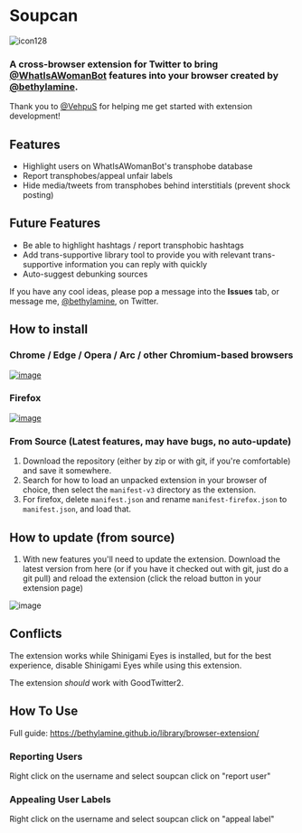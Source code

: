 # Soupcan

![icon128](https://user-images.githubusercontent.com/130214958/235278689-2c66607f-2665-48da-b668-915c23296418.png)

### A cross-browser extension for Twitter to bring [@WhatIsAWomanBot](https://twitter.com/WhatIsAWomanBot) features into your browser created by [@bethylamine](https://twitter.com/bethylamine).

Thank you to [@VehpuS](https://twitter.com/VehpuS) for helping me get started with extension development!

## Features

* Highlight users on WhatIsAWomanBot's transphobe database
* Report transphobes/appeal unfair labels
* Hide media/tweets from transphobes behind interstitials (prevent shock posting)

## Future Features

* Be able to highlight hashtags / report transphobic hashtags
* Add trans-supportive library tool to provide you with relevant trans-supportive information you can reply with quickly
* Auto-suggest debunking sources

If you have any cool ideas, please pop a message into the **Issues** tab, or message me, [@bethylamine](https://twitter.com/bethylamine), on Twitter.

## How to install

### Chrome / Edge / Opera / Arc / other Chromium-based browsers
[![image](https://storage.googleapis.com/web-dev-uploads/image/WlD8wC6g8khYWPJUsQceQkhXSlv1/mPGKYBIR2uCP0ApchDXE.png)](https://chrome.google.com/webstore/detail/soupcan/hcneafegcikghlbibfmlgadahjfckonj)

### Firefox
[![image](https://blog.mozilla.org/addons/files/2015/11/get-the-addon.png)](https://addons.mozilla.org/en-US/firefox/addon/soupcan/)

### From Source (Latest features, may have bugs, no auto-update)

1. Download the repository (either by zip or with git, if you're comfortable) and save it somewhere.
2. Search for how to load an unpacked extension in your browser of choice, then select the `manifest-v3` directory as the extension.
3. For firefox, delete `manifest.json` and rename `manifest-firefox.json` to `manifest.json`, and load that.

## How to update (from source)

1. With new features you'll need to update the extension. Download the latest version from here (or if you have it checked
   out with git, just do a git pull) and reload the extension (click the reload button in your extension page)
   
![image](https://user-images.githubusercontent.com/130214958/235387341-f1449b9d-7a41-46a0-95e3-b51aa3a6a498.png)

## Conflicts

The extension works while Shinigami Eyes is installed, but for the best experience, disable Shinigami Eyes while using this extension.

The extension *should* work with GoodTwitter2.

## How To Use

Full guide: https://bethylamine.github.io/library/browser-extension/

### Reporting Users

Right click on the username and select soupcan click on "report user"

### Appealing User Labels

Right click on the username and select soupcan click on "appeal label"
